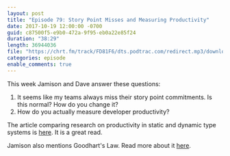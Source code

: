 ```yaml
---
layout: post
title: "Episode 79: Story Point Misses and Measuring Productivity"
date: 2017-10-19 12:00:00 -0700
guid: c87500f5-e9b0-472a-9f95-eb0a22e85f24
duration: "38:29"
length: 36944036
file: "https://chrt.fm/track/FD81F6/dts.podtrac.com/redirect.mp3/download.softskills.audio/sse-079.mp3"
categories: episode
enable_comments: true
---
```


This week Jamison and Dave answer these questions:

1. It seems like my teams always miss their story point commitments. Is this normal? How do you change it?
2. How do you actually measure developer productivity?

The article comparing research on productivity in static and dynamic type systems is [here](https://danluu.com/empirical-pl/). It is a great read.

Jamison also mentions Goodhart's Law. Read more about it [here](https://en.wikipedia.org/wiki/Goodhart%27s_law).

